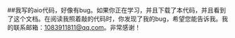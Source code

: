 ##我写的aio代码，好像有bug。如果你正在学习，并且下载了本代码，并且看到了这个文档。在阅读我照着敲的代码时，你发现了我的bug，希望您能告诉我。我的联系邮箱：1083911811@qq.com。非常感谢！